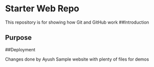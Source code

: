 # Starter Web Repo

This repository is for showing how Git and GitHub work
##Introduction
## Purpose
##Deployment

Changes done by Ayush
Sample website with plenty of files for demos
